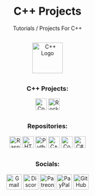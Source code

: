 <div align="center">
  <h1>C++ Projects</h1>
  <p>Tutorials / Projects For C++</p>
</div>

##

<div align="center">
  <img src="https://cdn.jsdelivr.net/gh/devicons/devicon/icons/cplusplus/cplusplus-original.svg" height="80" alt="C++ Logo"/>
</div>

##

<div align="center">
  <h3>C++ Projects:</h3>
  <a href="https://github.com/Jpwaters09/CPP-Projects/tree/main/Computer%20Quiz"><img src="https://img.shields.io/badge/Computer%20Quiz-Computer%20Quiz?logo=C%2B%2B&logoColor=white&labelColor=00599C&color=grey" alt="Computer Quiz" height="30"/></a>
  <a href="https://github.com/Jpwaters09/CPP-Projects/tree/main/Rock%2C%20Paper%2C%20Scissors"><img src="https://img.shields.io/badge/Rock%2C%20Paper%2C%20Scissors-Rock%2C%20Paper%2C%20Scissors?logo=C%2B%2B&logoColor=white&labelColor=00599C&color=grey" alt="Rock, Paper, Scissors" height="30"/></a>
  <!--<a href="https://www.patreon.com/posts/early-access-in-115105156?utm_medium=clipboard_copy&utm_source=copyLink&utm_campaign=postshare_creator&utm_content=join_link"><img src="https://img.shields.io/badge/Click%20To%20See%20An%20Upcoming%20Project-Click%20To%20See%20An%20Upcoming%20Project?logo=patreon&logoColor=white&labelColor=000000&color=grey" alt="Click To See An Upcoming Project" height="30"/></a>-->
</div>

##

<div align="center">
  <h3>Repositories:</h3>

  <a href="https://github.com/Jpwaters09/Raspberry-Pi-Projects"><img src="https://img.shields.io/badge/Raspberry%20Pi%20Projects-Raspberry%20Pi%20Projects?logo=python&logoColor=white&labelColor=3776AB&color=grey" alt="Raspberry Pi Projects" height="30"/></a>
  <a href="https://github.com/Jpwaters09/HTML-Projects"><img src="https://img.shields.io/badge/HTML%20Projects-HTML%20Projects?logo=HTML5&logoColor=white&labelColor=E34F26&color=grey" alt="HTML Projects" height="30"/></a>
  <a href="https://github.com/Jpwaters09/Python-Projects"><img src="https://img.shields.io/badge/Python%20Projects-Python%20Projects?logo=python&logoColor=white&labelColor=3776AB&color=grey" alt="Python Projects" height="30"/></a>
  <a href="https://github.com/Jpwaters09/CPP-Projects"><img src="https://img.shields.io/badge/C++%20Projects-C++%20Projects?logo=C%2B%2B&logoColor=white&labelColor=00599C&color=grey" alt="C++ Projects" height="30"/></a>
  <a href="https://github.com/Jpwaters09/Comment-Remover"><img src="https://img.shields.io/badge/Comment%20Remover-Comment%20Remover?logo=python&logoColor=white&labelColor=3776AB&color=grey" alt="Comment Remover" height="30"/></a>
  <a href="https://github.com/Jpwaters09/CS-Projects"><img src="https://img.shields.io/badge/C%23%20Projects-C%23%20Projects?logo=c&logoColor=white&labelColor=8849d6&color=grey" alt="C# Projects" height="30"/></a>
</div>

##

<div align="center">
  <h3>Socials:</h3>
  
  <a href="mailto:jpwaters.github@gmail.com"><img margin-right="10px" src="https://img.shields.io/static/v1?message=Gmail&logo=gmail&label=&color=D14836&logoColor=white&style=flat" height="40" alt="Gmail Logo"/></a>
  <a href="https://discord.com/invite/76dFqekSXz"><img src="https://img.shields.io/static/v1?message=Discord&logo=discord&label=&color=7289DA&logoColor=white&style=flat" height="40" alt="Discord Logo"/></a>
  <a href="https://patreon.com/Jpwaters09"><img src="https://img.shields.io/static/v1?message=Patreon&logo=patreon&label=&color=F96854&logoColor=white&labelColor=&style=flat" height="40" alt="Patreon Logo"/></a>
  <a href="https://paypal.me/JacobW120"><img src="https://img.shields.io/static/v1?message=PayPal&logo=paypal&label=&color=00457C&logoColor=white&style=flat" height="40" alt="PayPal Logo"/></a>
  <a href="https://github.com/jpwaters09"><img src="https://img.shields.io/static/v1?message=GitHub&logo=github&label=&color=181717&logoColor=white&style=flat" height="40" alt="GitHub Logo"/></a>
</div>
